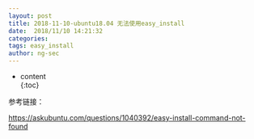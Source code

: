 ```yaml
---
layout: post  
title: 2018-11-10-ubuntu18.04 无法使用easy_install
date:  2018/11/10 14:21:32  
categories: 
tags: easy_install 
author: ng-sec  
---
```


* content  
{:toc}

参考链接：

https://askubuntu.com/questions/1040392/easy-install-command-not-found